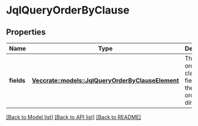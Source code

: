 # JqlQueryOrderByClause

## Properties

Name | Type | Description | Notes
------------ | ------------- | ------------- | -------------
**fields** | [**Vec<crate::models::JqlQueryOrderByClauseElement>**](JqlQueryOrderByClauseElement.md) | The list of order-by clause fields and their ordering directives. | 

[[Back to Model list]](../README.md#documentation-for-models) [[Back to API list]](../README.md#documentation-for-api-endpoints) [[Back to README]](../README.md)


